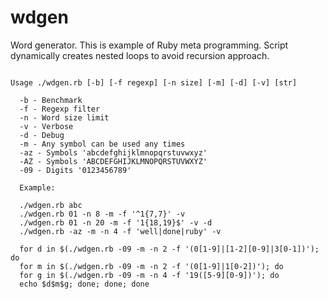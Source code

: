 # wdgen
Word generator.
This is example of Ruby meta programming.
Script dynamically creates nested loops to avoid recursion approach.

<pre><code>
Usage ./wdgen.rb [-b] [-f regexp] [-n size] [-m] [-d] [-v] [str]

  -b - Benchmark
  -f - Regexp filter
  -n - Word size limit
  -v - Verbose
  -d - Debug
  -m - Any symbol can be used any times
  -az - Symbols 'abcdefghijklmnopqrstuvwxyz'
  -AZ - Symbols 'ABCDEFGHIJKLMNOPQRSTUVWXYZ'
  -09 - Digits '0123456789'

  Example:

  ./wdgen.rb abc
  ./wdgen.rb 01 -n 8 -m -f '^1{7,7}' -v
  ./wdgen.rb 01 -n 20 -m -f '1{18,19}$' -v -d
  ./wdgen.rb -az -m -n 4 -f 'well|done|ruby' -v

  for d in $(./wdgen.rb -09 -m -n 2 -f '(0[1-9]|[1-2][0-9]|3[0-1])'); do
  for m in $(./wdgen.rb -09 -m -n 2 -f '(0[1-9]|1[0-2])'); do
  for g in $(./wdgen.rb -09 -m -n 4 -f '19([5-9][0-9])'); do
  echo $d$m$g; done; done; done
</code></pre>
